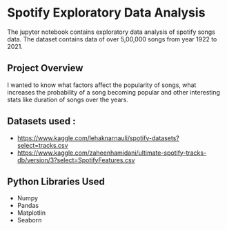# Spotify Exploratory Data Analysis
The jupyter notebook contains exploratory data analysis of spotify songs data.
The dataset contains data of over 5,00,000 songs from year 1922 to 2021.

## Project Overview
I wanted to know what factors affect the popularity of songs, what increases the probability of a song becoming popular and other interesting stats like duration of songs over the years.

## Datasets used :
- https://www.kaggle.com/lehaknarnauli/spotify-datasets?select=tracks.csv
- https://www.kaggle.com/zaheenhamidani/ultimate-spotify-tracks-db/version/3?select=SpotifyFeatures.csv

## Python Libraries Used 
- Numpy
- Pandas
- Matplotlin
- Seaborn
